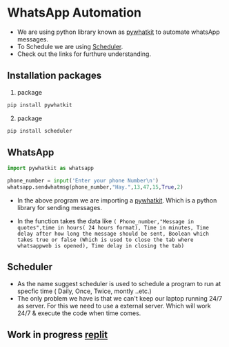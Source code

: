 # WhatsApp Automation

- We are using python library known as [pywhatkit](https://pypi.org/project/pywhatkit/) to automate whatsApp messages.
- To Schedule we are using [Scheduler](https://pypi.org/project/scheduler/).
- Check out the links for furthure understanding.

## Installation packages

1. package

```cmd
pip install pywhatkit
```

2. package

```cmd
pip install scheduler
```

## WhatsApp

```Python
import pywhatkit as whatsapp

phone_number = input('Enter your phone Number\n')
whatsapp.sendwhatmsg(phone_number,"Hay.",13,47,15,True,2) 
```

- In the above program we are importing a [pywhatkit](https://pypi.org/project/pywhatkit/). Which is a python library for sending messages.

- In the function takes the data like `( Phone_number,"Message in quotes",time in hours( 24 hours format), Time in minutes, Time delay after how long the message should be sent, Boolean which takes true or false (Which is used to close the tab where whatsappweb is opened), Time delay in closing the tab)`

## Scheduler

- As the name suggest scheduler is used to schedule a program to run at specfic time ( Daily, Once, Twice, montly ..etc.)
- The only problem we have is that we can't keep our laptop running 24/7 as server. For this we need to use a external server. Which will work 24/7 & execute the code when time comes.

## Work in progress [replit](https://replit.com/)
